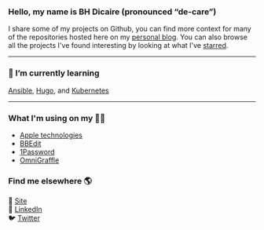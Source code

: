 ### Hello, my name is BH Dicaire (pronounced “de-care”)
I share some of my projects on Github, you can find more context for many of the repositories hosted here on my [personal blog](https://BHDicaire.com/en/projects). You can also browse all the projects I've found interesting by looking at what I've [starred](https://github.com/BHDicaire?tab=stars). 

---
### 🌱 I’m currently learning

[Ansible](https://github.com/ansible/ansible), [Hugo](https://github.com/gohugoio/hugo), and [Kubernetes](https://github.com/kubernetes/kubernetes)

---
### What I'm using on my 👨‍💻

* [Apple technologies](https://github.com/apple)
* [BBEdit](https://www.barebones.com/products/bbedit/)
* [1Password](1Password.com)
* [OmniGraffle](https://www.omnigroup.com/omnigraffle)

### Find me elsewhere 🌎

🚀 [Site](https://BHDicaire.com) <br>
💼 [LinkedIn](https://www.linkedin.com/in/bhdicaire)<br>
🐦 [Twitter](https://twitter.com/BHDicaire)
